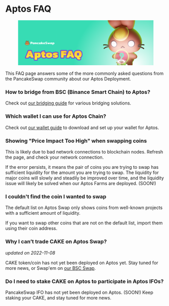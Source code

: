 # Aptos FAQ

<figure><img src="../.gitbook/assets/Aptos-faq-header.png" alt=""><figcaption></figcaption></figure>

This FAQ page answers some of the more commonly asked questions from the PancakeSwap community about our Aptos Deployment.

### How to bridge from BSC (Binance Smart Chain) to Aptos?

Check out [our bridging guide](aptos-coin-guide.md) for various bridging solutions.

### Which wallet I can use for Aptos Chain?

Check out [our wallet guide](wallet-guide.md) to download and set up your wallet for Aptos.

### Showing "Price Impact Too High" when swapping coins

This is likely due to bad network connections to blockchain nodes. Refresh the page, and check your network connection.

If the error persists, it means the pair of coins you are trying to swap has sufficient liquidity for the amount you are trying to swap. The liquidity for major coins will slowly and steadily be improved over time, and the liquidity issue will likely be solved when our Aptos Farms are deployed. (SOON!)

### I couldn't find the coin I wanted to swap

The default list on Aptos Swap only shows coins from well-known projects with a sufficient amount of liquidity.

If you want to swap other coins that are not on the default list, import them using their coin address.

### Why I can’t trade CAKE on Aptos Swap?

_updated on 2022-11-08_

CAKE token/coin has not yet been deployed on Aptos yet. Stay tuned for more news, or Swap'em on [our BSC Swap](https://pancakeswap.finance/swap?inputCurrency=BNB\&outputCurrency=0x0E09FaBB73Bd3Ade0a17ECC321fD13a19e81cE82).

### Do I need to stake CAKE on Aptos to participate in Aptos IFOs?

PancakeSwap IFO has not yet been deployed on Aptos. (SOON!) Keep staking your CAKE, and stay tuned for more news.
